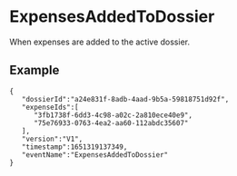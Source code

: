# ExpensesAddedToDossier
When expenses are added to the active dossier.

## Example

```
{
   "dossierId":"a24e831f-8adb-4aad-9b5a-59818751d92f",
   "expenseIds":[
      "3fb1738f-6dd3-4c98-a02c-2a810ece40e9",
      "75e76933-0763-4ea2-aa60-112abdc35607"
   ],
   "version":"V1",
   "timestamp":1651319137349,
   "eventName":"ExpensesAddedToDossier"
}
```
